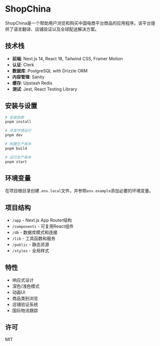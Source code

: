 # ShopChina

ShopChina是一个帮助用户浏览和购买中国电商平台商品的应用程序。该平台提供了语言翻译、店铺验证以及全球配送解决方案。

## 技术栈

- **前端**: Next.js 14, React 18, Tailwind CSS, Framer Motion
- **认证**: Clerk
- **数据库**: PostgreSQL with Drizzle ORM
- **内容管理**: Sanity
- **缓存**: Upstash Redis
- **测试**: Jest, React Testing Library

## 安装与设置

```bash
# 安装依赖
pnpm install

# 开发环境运行
pnpm dev

# 构建生产版本
pnpm build

# 运行生产版本
pnpm start
```

## 环境变量

在项目根目录创建`.env.local`文件，并参照`env.example`添加必要的环境变量。

## 项目结构

- `/app` - Next.js App Router结构
- `/components` - 可复用React组件
- `/db` - 数据库模式和连接
- `/lib` - 工具函数和服务
- `/public` - 静态资源
- `/styles` - 全局样式

## 特性

- 响应式设计
- 深色/浅色模式
- 动画UI
- 商品类别浏览
- 店铺验证系统
- 国际物流跟踪

## 许可

MIT 